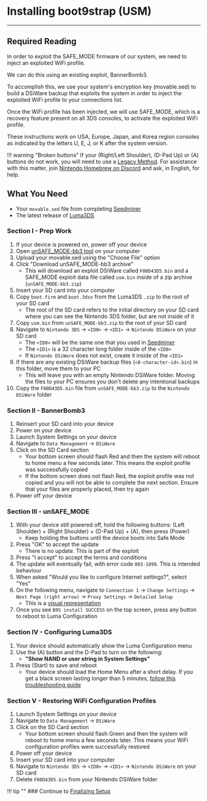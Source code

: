 # Installing boot9strap (USM)
---

## Required Reading

In order to exploit the SAFE_MODE firmware of our system, we need to inject an exploited WiFi profile.

We can do this using an existing exploit, BannerBomb3.

To accomplish this, we use your system's encryption key (movable.sed) to build a DSiWare backup that exploits the system in order to inject the exploited WiFi profile to your connections list.

Once the WiFi profile has been injected, we will use SAFE_MODE, which is a recovery feature present on all 3DS consoles, to activate the exploited WiFi profile.

These instructions work on USA, Europe, Japan, and Korea region consoles as indicated by the letters U, E, J, or K after the system version.

!!! warning "Broken buttons"
	If your (Right/Left Shoulder), (D-Pad Up) or (A) buttons do not work, you will need to use a [Legacy Method](legacy-methods). For assistance with this matter, join [Nintendo Homebrew on Discord](https://discord.gg/MWxPgEp) and ask, in English, for help.

## What You Need

* Your `movable.sed` file from completing [Seedminer](seedminer.md)
* The latest release of [Luma3DS](https://github.com/LumaTeam/Luma3DS/releases/latest)

### Section I - Prep Work

1. If your device is powered on, power off your device
1. Open [unSAFE_MODE-bb3 tool](https://3ds.nhnarwhal.com/3dstools/unsafemode.php) on your computer
1. Upload your movable.sed using the "Choose File" option
1. Click "Download unSAFE_MODE-bb3 archive"
    + This will download an exploit DSiWare called `F00D43D5.bin` and a SAFE_MODE exploit data file called `usm.bin` inside of a zip archive (`unSAFE_MODE-bb3.zip`)
1. Insert your SD card into your computer
1. Copy `boot.firm` and `boot.3dsx` from the Luma3DS `.zip` to the root of your SD card
    + The root of the SD card refers to the initial directory on your SD card where you can see the Nintendo 3DS folder, but are not inside of it
1. Copy `usm.bin` from `unSAFE_MODE-bb3.zip` to the root of your SD card
1. Navigate to `Nintendo 3DS` -> `<ID0>` -> `<ID1>` -> `Nintendo DSiWare` on your SD card
    + The `<ID0>` will be the same one that you used in [Seedminer](seedminer.md)
    + The `<ID1>` is a 32 character long folder inside of the `<ID0>`
    + If `Nintendo DSiWare` does not exist, create it inside of the `<ID1>`
1. If there are any existing DSiWare backup files (`<8-character-id>.bin`) in this folder, move them to your PC
    + This will leave you with an empty Nintendo DSiWare folder. Moving the files to your PC ensures you don't delete any intentional backups
1. Copy the `F00D43D5.bin` file from `unSAFE_MODE-bb3.zip` to the `Nintendo DSiWare` folder

### Section II - BannerBomb3

1. Reinsert your SD card into your device
1. Power on your device
1. Launch System Settings on your device
1. Navigate to `Data Management` -> `DSiWare`
1. Click on the SD Card section
    + Your bottom screen should flash Red and then the system will reboot to home menu a few seconds later. This means the exploit profile was successfully copied
    + If the bottom screen does not flash Red, the exploit profile was not copied and you will not be able to complete the next section. Ensure that your files are properly placed, then try again
1. Power off your device

### Section III - unSAFE_MODE

1. With your device still powered off, hold the following buttons: (Left Shoulder) + (Right Shoulder) + (D-Pad Up) + (A), then press (Power)
    + Keep holding the buttons until the device boots into Safe Mode
1. Press "OK" to accept the update
    + There is no update. This is part of the exploit
1. Press "I accept" to accept the terms and conditions
1. The update will eventually fail, with error code `003-1099`. This is intended behaviour
1. When asked "Would you like to configure Internet settings?", select "Yes"
1. On the following menu, navigate to `Connection 1` -> `Change Settings` -> `Next Page (right arrow)` -> `Proxy Settings` -> `Detailed Setup`
    + This is a [visual representation](https://uwuu.ca/images/safemode_highlighted.png)
1. Once you see `B9S install SUCCESS` on the top screen, press any button to reboot to Luma Configuration

### Section IV - Configuring Luma3DS

1. Your device should automatically show the Luma Configuration menu
1. Use the (A) button and the D-Pad to turn on the following:
    + **"Show NAND or user string in System Settings"**
1. Press (Start) to save and reboot
    + Your device should load the Home Menu after a short delay. If you get a black screen lasting longer than 5 minutes, [follow this troubleshooting guide](../troubleshooting.md#black-screen-on-sysnand-boot-after-installing-boot9strap)

### Section V - Restoring WiFi Configuration Profiles

1. Launch System Settings on your device
1. Navigate to `Data Management` -> `DSiWare`
1. Click on the SD Card section
    + Your bottom screen should flash Green and then the system will reboot to home menu a few seconds later. This means your WiFi configuration profiles were successfully restored
1. Power off your device
1. Insert your SD card into your computer
1. Navigate to `Nintendo 3DS` -> `<ID0>` -> `<ID1>` -> `Nintendo DSiWare` on your SD card
1. Delete `F00D43D5.bin` from your Nintendo DSiWare folder

!!! tip ""
	### Continue to [Finalizing Setup](../finalizing-setup.md)

